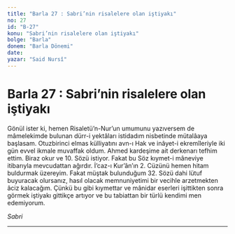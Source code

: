 ```yaml
---
title: "Barla 27 : Sabri’nin risalelere olan iştiyakı"
no: 27
id: "B-27"
konu: "Sabri’nin risalelere olan iştiyakı"
bolge: "Barla"
donem: "Barla Dönemi"
date: 
yazar: "Said Nursî"
---
```


# Barla 27 : Sabri’nin risalelere olan iştiyakı

Gönül ister ki, hemen Risaletü’n-Nur’un umumunu yazıversem de mâmelekimde bulunan dürr-i yektâları istidadım nisbetinde mütalâaya başlasam. Otuzbirinci elmas külliyatını avn-ı Hak ve inâyet-i ekremîleriyle iki gün evvel ikmale muvaffak oldum. Ahmed kardeşime ait derkenarı tefhim ettim. Biraz okur ve 10. Sözü istiyor. Fakat bu Söz kıymet-i mâneviye itibarıyla mevcudattan ağırdır. İ’caz-ı Kur’ân’ın 2. Cüzünü hemen hitam buldurmak üzereyim. Fakat müştak bulunduğum 32. Sözü dahi lütuf buyuracak olursanız, hasıl olacak memnuniyetimi bir vecihle arzetmekten âciz kalacağım. Çünkü bu gibi kıymettar ve mânidar eserleri işittikten sonra görmek iştiyakı gittikçe artıyor ve bu tabiattan bir türlü kendimi men edemiyorum.

*Sabri*

***
